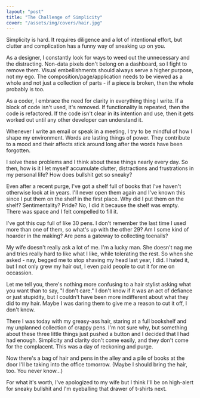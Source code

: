 ```yaml
---
layout: "post"
title: "The Challenge of Simplicity"
cover: "/assets/img/covers/hair.jpg"
---
```


Simplicity is hard. It requires diligence and a lot of intentional effort, but clutter and complication has a funny way of sneaking up on you.

As a designer, I constantly look for ways to weed out the unnecessary and the distracting. Non-data pixels don't belong on a dashboard, so I fight to remove them. Visual embellishments should always serve a higher purpose, not my ego. The composition/page/application needs to be viewed as a whole and not just a collection of parts - if a piece is broken, then the whole probably is too.

As a coder, I embrace the need for clarity in everything thing I write. If a block of code isn't used, it's removed. If functionality is repeated, then the code is refactored. If the code isn't clear in its intention and use, then it gets worked out until any other developer can understand it.

Whenever I write an email or speak in a meeting, I try to be mindful of how I shape my environment. Words are lasting things of power. They contribute to a mood and their affects stick around long after the words have been forgotten.

I solve these problems and I think about these things nearly every day. So then, how is it I let myself accumulate clutter, distractions and frustrations in my personal life? How does bullshit get so sneaky?

Even after a recent purge, I've got a shelf full of books that I've haven't otherwise look at in years. I'll never open them again and I've known this since I put them on the shelf in the first place. Why did I put them on the shelf? Sentimentality? Pride? No, I did it because the shelf was empty. There was space and I felt compelled to fill it.

I've got this cup full of like 30 pens. I don't remember the last time I used more than one of them, so what's up with the other 29? Am I some kind of hoarder in the making? Are pens a gateway to collecting toenails?

My wife doesn't really ask a lot of me. I'm a lucky man. She doesn't nag me and tries really hard to like what I like, while tolerating the rest. So when she asked - nay, begged me to stop shaving my head last year, I did. I hated it, but I not only grew my hair out, I even paid people to cut it for me on occassion.

Let me tell you, there's nothing more confusing to a hair stylist asking what you want than to say, "I don't care." I don't know if it was an act of defiance or just stupidity, but I couldn't have been more indifferent about what they did to my hair. Maybe I was daring them to give me a reason to cut it off, I don't know.

There I was today with my greasy-ass hair, staring at a full bookshelf and my unplanned collection of crappy pens. I'm not sure why, but something about these three little things just pushed a button and I decided that I had had enough. Simplicity and clarity don't come easily, and they don't come for the complacent. This was a day of reckoning and purge.

Now there's a bag of hair and pens in the alley and a pile of books at the door I'll be taking into the office tomorrow. (Maybe I should bring the hair, too. You never know…)

For what it's worth, I've apologized to my wife but I think I'll be on high-alert for sneaky bullshit and I'm eyeballing that drawer of t-shirts next.

